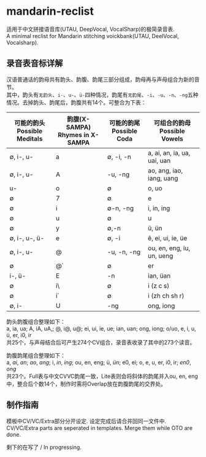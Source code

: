 # mandarin-reclist

适用于中文拼接语音库(UTAU, DeepVocal, VocalSharp)的极简录音表.  
A minimal reclist for Mandarin stitching voickbank(UTAU, DeelVocal, Vocalsharp).  

## 录音表音标详解  

汉语普通话的韵母共有韵头、韵腹、韵尾三部分组成，韵母再与声母组合为新的音节。  
其中，韵头有`无韵头`、`i-`、`u-`、`ü-`四种情况，韵尾有`无韵尾`、`-i`、`-u`、`-n`、`-ng`五种情况。去掉韵头、韵尾后，韵腹共有14个。可整合为下表： 

| 可能的韵头<br/>Possible Meditals| 韵腹(X-SAMPA)<br/> Rhymes in X-SAMPA| 可能的韵尾<br/>Possible Coda|可组合的韵母<br /> Possible Vowels|
| ------ | ------ | ------ | ------ |
| ∅, i-, u- | a | ∅, -i, -n | a, ai, an, ia, ua, uai, uan |
| ∅, i-, u- | A | -u, -ng | ao, ang, iao, iang, uang |
| u- | o | ∅ | o, uo |
| ∅ | 7 | ∅ | e |
| ∅ | i | ∅-n, -ng | i, in, ing |
| ∅ | u | ∅ | u |
| ∅ | y | ∅,-n | ü, ün |
| ∅, i-, u-, ü- | e | ∅, -i | ê, ei, ui, ie, üe |
| ∅, i-, u- | @ | -u, -n, -ng | ou, en, eng, iu, un, ueng |
| ∅ | @` | ∅ | er |
| i-, ü- | E| -n | ian, üan |
| ∅ | i\ | ∅ | i (z c s) |
| ∅ | i` | ∅ | i (zh ch sh r) |
| ∅, i-| U | -ng | ong, iong |

韵头韵腹组合整理如下：  
a, ia, ua; A, iA, uA,; @, i@, u@; ei, ui, ie, ue; ian, uan; ong, iong; o/uo, e, i, u, ü, er, i0, ir  
共25个，与声母结合后可产生274个CV组合，录音表收录了其中的273个读音。  

韵腹韵尾组合整理如下：  
a, *ai*, *an*; *ao*, *ang*; i, *in*, *ing*; ou, en, eng; ü, *ün*; e0, ei; o, e, u, er, i0, ir; *en0*, *ong*  
共23个。Full表与中文CVVC韵尾一致，Lite表则会将斜体的韵尾并入ou, en, eng中，整合后个数14个，制作时需将Overlap放在韵腹韵尾的交界处。 

## 制作指南
模板中CV/VC/Extra部分分开设定. 设定完成后请合并回同一文件中.   
CV/VC/Extra parts are seperated in templates. Merge them while OTO are done.  

剩下的在写了 / In progressing.
